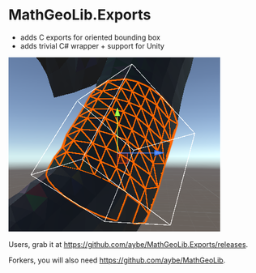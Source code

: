 # MathGeoLib.Exports

- adds C exports for oriented bounding box
- adds trivial C# wrapper + support for Unity

![](sample-obb-unity.png)

Users, grab it at https://github.com/aybe/MathGeoLib.Exports/releases.

Forkers, you will also need https://github.com/aybe/MathGeoLib.

